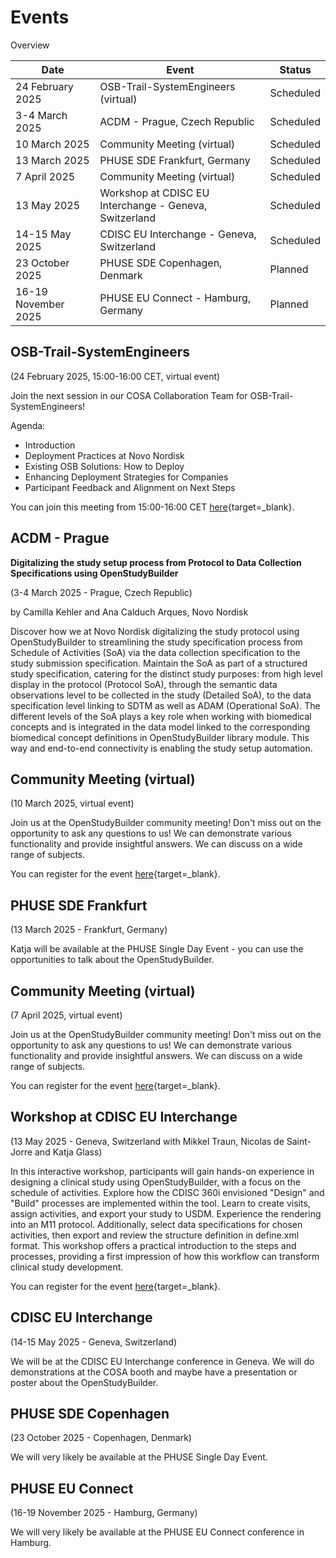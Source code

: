 # Events

Overview

Date | Event | Status 
-- | -- | --
24 February 2025 | OSB-Trail-SystemEngineers (virtual) | Scheduled
3-4 March 2025 | ACDM - Prague, Czech Republic | Scheduled
10 March 2025 | Community Meeting (virtual) | Scheduled
13 March 2025 | PHUSE SDE Frankfurt, Germany | Scheduled
7 April 2025 | Community Meeting (virtual) | Scheduled
13 May 2025 | Workshop at CDISC EU Interchange - Geneva, Switzerland | Scheduled
14-15 May 2025 | CDISC EU Interchange - Geneva, Switzerland | Scheduled
23 October  2025 | PHUSE SDE Copenhagen, Denmark | Planned
16-19 November 2025 | PHUSE EU Connect - Hamburg, Germany | Planned

## OSB-Trail-SystemEngineers

(24 February 2025, 15:00-16:00 CET, virtual event)

Join the next session in our COSA Collaboration Team for OSB-Trail-SystemEngineers!

Agenda:
- Introduction
- Deployment Practices at Novo Nordisk
- Existing OSB Solutions: How to Deploy
- Enhancing Deployment Strategies for Companies
- Participant Feedback and Alignment on Next Steps

You can join this meeting from 15:00-16:00 CET [here](https://teams.microsoft.com/l/meetup-join/19%3ameeting_YWQ2YjYzYjgtOWUwNS00Nzg5LWExNzktZDA4OTU0YTZjMDE0%40thread.v2/0?context=%7b%22Tid%22%3a%22da5f227b-1c5f-4a65-b723-1a9dedd06c0c%22%2c%22Oid%22%3a%2282460739-ee48-485c-850a-342399df9e7e%22%7d){target=_blank}.


## ACDM - Prague

**Digitalizing the study setup process from Protocol to Data Collection Specifications using OpenStudyBuilder**

(3-4 March 2025 - Prague, Czech Republic)

by Camilla Kehler and Ana Calduch Arques, Novo Nordisk

Discover how we at Novo Nordisk digitalizing the study protocol using OpenStudyBuilder to streamlining the study specification process from Schedule of Activities (SoA) via the data collection specification to the study submission specification. Maintain the SoA as part of a structured study specification, catering for the distinct study purposes: from high level display in the protocol (Protocol SoA), through the semantic data observations level to be collected in the study (Detailed SoA), to the data specification level linking to SDTM as well as ADAM (Operational SoA). The different levels of the SoA plays a key role when working with biomedical concepts and is integrated in the data model linked to the corresponding biomedical concept definitions in OpenStudyBuilder library module. This way and end-to-end connectivity is enabling the study setup automation.

## Community Meeting (virtual)

(10 March 2025, virtual event)

Join us at the OpenStudyBuilder community meeting! Don't miss out on the opportunity to ask any questions to us! We can demonstrate various functionality and provide insightful answers. We can discuss on a wide range of subjects.

You can register for the event [here](https://www.linkedin.com/events/openstudybuildercommunitymeetin7291012867393298434/comments/){target=_blank}.

## PHUSE SDE Frankfurt

(13 March 2025 - Frankfurt, Germany)

Katja will be available at the PHUSE Single Day Event - you can use the opportunities to talk about the OpenStudyBuilder.

## Community Meeting (virtual)

(7 April 2025, virtual event)

Join us at the OpenStudyBuilder community meeting! Don't miss out on the opportunity to ask any questions to us! We can demonstrate various functionality and provide insightful answers. We can discuss on a wide range of subjects.

You can register for the event [here](https://www.linkedin.com/events/openstudybuildercommunitymeetin7291013518252728320/comments/){target=_blank}.

## Workshop at CDISC EU Interchange 

(13 May 2025 - Geneva, Switzerland with Mikkel Traun, Nicolas de Saint-Jorre and Katja Glass)

In this interactive workshop, participants will gain hands-on experience in designing a clinical study using OpenStudyBuilder, with a focus on the schedule of activities. Explore how the CDISC 360i envisioned "Design" and "Build" processes are implemented within the tool. Learn to create visits, assign activities, and export your study to USDM. Experience the rendering into an M11 protocol. Additionally, select data specifications for chosen activities, then export and review the structure definition in define.xml format. This workshop offers a practical introduction to the steps and processes, providing a first impression of how this workflow can transform clinical study development.

You can register for the event [here](https://www.cdisc.org/events/interchange/2025-cdisc-tmf-europe-interchange){target=_blank}.


## CDISC EU Interchange 

(14-15 May 2025 - Geneva, Switzerland)

We will be at the CDISC EU Interchange conference in Geneva. We will do demonstrations at the COSA booth and maybe have a presentation or poster about the OpenStudyBuilder.

## PHUSE SDE Copenhagen

(23 October  2025 - Copenhagen, Denmark)

We will very likely be available at the PHUSE Single Day Event.

## PHUSE EU Connect

(16-19 November 2025 - Hamburg, Germany)

We will very likely be available at the PHUSE EU Connect conference in Hamburg.